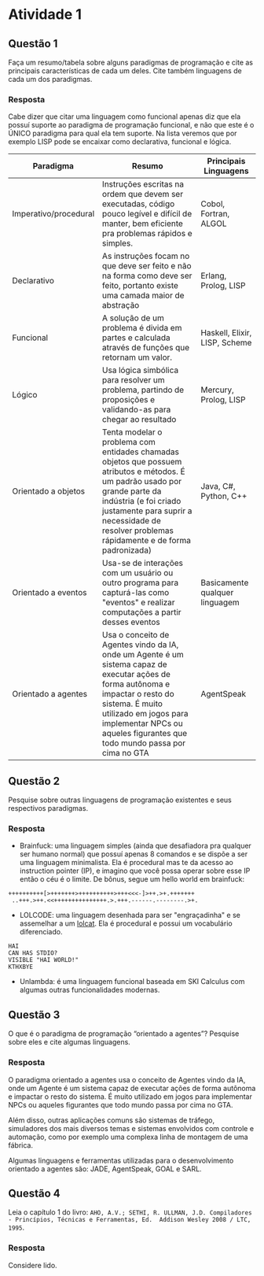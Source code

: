 # Atividade 1

## Questão 1 

Faça um resumo/tabela sobre alguns paradigmas de programação e cite as principais características de cada um deles. Cite também linguagens de cada um dos paradigmas.

### Resposta

Cabe dizer que citar uma linguagem como funcional apenas diz que ela possuí suporte ao paradigma de programação funcional, e não que este é o ÚNICO paradigma para qual ela tem suporte. Na lista veremos que por exemplo LISP pode se encaixar como declarativa, funcional e lógica.

| Paradigma | Resumo | Principais Linguagens |
|-----------|--------|-----------------------|
| Imperativo/procedural | Instruções escritas na ordem que devem ser executadas, código pouco legível e difícil de manter, bem eficiente pra problemas rápidos e simples. | Cobol, Fortran, ALGOL | 
| Declarativo | As instruções focam no que deve ser feito e não na forma como deve ser feito, portanto existe uma camada maior de abstração | Erlang, Prolog, LISP |
| Funcional | A solução de um problema é divida em partes e calculada através de funções que retornam um valor. | Haskell, Elixir, LISP, Scheme |
| Lógico | Usa lógica simbólica para resolver um problema, partindo de proposições e validando-as para chegar ao resultado | Mercury, Prolog, LISP |
| Orientado a objetos | Tenta modelar o problema com entidades chamadas objetos que possuem atributos e métodos. É um padrão usado por grande parte da indústria (e foi criado justamente para suprir a necessidade de resolver problemas rápidamente e de forma padronizada) | Java, C#, Python, C++ |
| Orientado a eventos | Usa-se de interações com um usuário ou outro programa para capturá-las como "eventos" e realizar computações a partir desses eventos | Basicamente qualquer linguagem |
| Orientado a agentes | Usa o conceito de Agentes vindo da IA, onde um Agente é um sistema capaz de executar ações de forma autônoma e impactar o resto do sistema. É muito utilizado em jogos para implementar NPCs ou aqueles figurantes que todo mundo passa por cima no GTA | AgentSpeak |

## Questão 2 

Pesquise sobre outras linguagens de programação existentes e seus respectivos paradigmas.

### Resposta

- Brainfuck: uma linguagem simples (ainda que desafiadora pra qualquer ser humano normal) que possuí apenas 8 comandos e se dispõe a ser uma linguagem minimalista. Ela é procedural mas te da acesso ao instruction pointer (IP), e imagino que você possa operar sobre esse IP então o céu é o limite. De bônus, segue um hello world em brainfuck:

```
++++++++++[>+++++++>++++++++++>+++<<<-]>++.>+.+++++++
 ..+++.>++.<<+++++++++++++++.>.+++.------.--------.>+.
```

- LOLCODE: uma linguagem desenhada para ser "engraçadinha" e se assemelhar a um [lolcat](https://en.wikipedia.org/wiki/Lolcat). Ela é procedural e possui um vocabulário diferenciado.

```
HAI
CAN HAS STDIO?
VISIBLE "HAI WORLD!"
KTHXBYE
```

- Unlambda: é uma linguagem funcional baseada em SKI Calculus com algumas outras funcionalidades modernas.

## Questão 3

O que  é o paradigma de programação “orientado a agentes”? Pesquise sobre eles e cite algumas linguagens.

### Resposta

O paradigma orientado a agentes usa o conceito de Agentes vindo da IA, onde um Agente é um sistema capaz de executar ações de forma autônoma e impactar o resto do sistema. É muito utilizado em jogos para implementar NPCs ou aqueles figurantes que todo mundo passa por cima no GTA.

Além disso, outras aplicações comuns são sistemas de tráfego, simuladores dos mais diversos temas e sistemas envolvidos com controle e automação, como por exemplo uma complexa linha de montagem de uma fábrica. 

Algumas linguagens e ferramentas utilizadas para o desenvolvimento orientado a agentes são: JADE, AgentSpeak, GOAL e SARL.

## Questão 4

Leia o capítulo 1 do livro: `AHO, A.V.; SETHI, R. ULLMAN, J.D. Compiladores - Princípios, Técnicas e Ferramentas, Ed.  Addison Wesley 2008 / LTC, 1995`.

### Resposta

Considere lido.